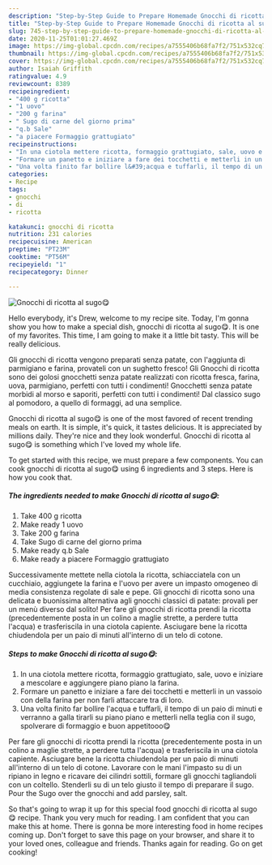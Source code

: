 ```yaml
---
description: "Step-by-Step Guide to Prepare Homemade Gnocchi di ricotta al sugo😋"
title: "Step-by-Step Guide to Prepare Homemade Gnocchi di ricotta al sugo😋"
slug: 745-step-by-step-guide-to-prepare-homemade-gnocchi-di-ricotta-al-sugo
date: 2020-11-25T01:01:27.469Z
image: https://img-global.cpcdn.com/recipes/a7555406b68fa7f2/751x532cq70/gnocchi-di-ricotta-al-sugo😋-recipe-main-photo.jpg
thumbnail: https://img-global.cpcdn.com/recipes/a7555406b68fa7f2/751x532cq70/gnocchi-di-ricotta-al-sugo😋-recipe-main-photo.jpg
cover: https://img-global.cpcdn.com/recipes/a7555406b68fa7f2/751x532cq70/gnocchi-di-ricotta-al-sugo😋-recipe-main-photo.jpg
author: Isaiah Griffith
ratingvalue: 4.9
reviewcount: 8389
recipeingredient:
- "400 g ricotta"
- "1 uovo"
- "200 g farina"
- " Sugo di carne del giorno prima"
- "q.b Sale"
- "a piacere Formaggio grattugiato"
recipeinstructions:
- "In una ciotola mettere ricotta, formaggio grattugiato, sale, uovo e iniziare a mescolare e aggiungere piano piano la farina."
- "Formare un panetto e iniziare a fare dei tocchetti e metterli in un vassoio con della farina per non farli attaccare tra di loro."
- "Una volta finito far bollire l&#39;acqua e tuffarli, il tempo di un paio di minuti e verranno a galla tirarli su piano piano e metterli nella teglia con il sugo, spolverare di formaggio e buon appetitooo😋"
categories:
- Recipe
tags:
- gnocchi
- di
- ricotta

katakunci: gnocchi di ricotta 
nutrition: 231 calories
recipecuisine: American
preptime: "PT23M"
cooktime: "PT56M"
recipeyield: "1"
recipecategory: Dinner

---
```



![Gnocchi di ricotta al sugo😋](https://img-global.cpcdn.com/recipes/a7555406b68fa7f2/751x532cq70/gnocchi-di-ricotta-al-sugo😋-recipe-main-photo.jpg)

Hello everybody, it's Drew, welcome to my recipe site. Today, I'm gonna show you how to make a special dish, gnocchi di ricotta al sugo😋. It is one of my favorites. This time, I am going to make it a little bit tasty. This will be really delicious.

Gli gnocchi di ricotta vengono preparati senza patate, con l&#39;aggiunta di parmigiano e farina, provateli con un sughetto fresco! Gli Gnocchi di ricotta sono dei golosi gnocchetti senza patate realizzati con ricotta fresca, farina, uova, parmigiano, perfetti con tutti i condimenti! Gnocchetti senza patate morbidi al morso e saporiti, perfetti con tutti i condimenti! Dal classico sugo al pomodoro, a quello di formaggi, ad una semplice.

Gnocchi di ricotta al sugo😋 is one of the most favored of recent trending meals on earth. It is simple, it's quick, it tastes delicious. It is appreciated by millions daily. They're nice and they look wonderful. Gnocchi di ricotta al sugo😋 is something which I've loved my whole life.


To get started with this recipe, we must prepare a few components. You can cook gnocchi di ricotta al sugo😋 using 6 ingredients and 3 steps. Here is how you cook that.

<!--inarticleads1-->

##### The ingredients needed to make Gnocchi di ricotta al sugo😋:

1. Take 400 g ricotta
1. Make ready 1 uovo
1. Take 200 g farina
1. Take  Sugo di carne del giorno prima
1. Make ready q.b Sale
1. Make ready a piacere Formaggio grattugiato


Successivamente mettete nella ciotola la ricotta, schiacciatela con un cucchiaio, aggiungete la farina e l&#39;uovo per avere un impasto omogeneo di media consistenza regolate di sale e pepe. Gli gnocchi di ricotta sono una delicata e buonissima alternativa agli gnocchi classici di patate: provali per un menù diverso dal solito! Per fare gli gnocchi di ricotta prendi la ricotta (precedentemente posta in un colino a maglie strette, a perdere tutta l&#39;acqua) e trasferiscila in una ciotola capiente. Asciugare bene la ricotta chiudendola per un paio di minuti all&#39;interno di un telo di cotone. 

<!--inarticleads2-->

##### Steps to make Gnocchi di ricotta al sugo😋:

1. In una ciotola mettere ricotta, formaggio grattugiato, sale, uovo e iniziare a mescolare e aggiungere piano piano la farina.
1. Formare un panetto e iniziare a fare dei tocchetti e metterli in un vassoio con della farina per non farli attaccare tra di loro.
1. Una volta finito far bollire l&#39;acqua e tuffarli, il tempo di un paio di minuti e verranno a galla tirarli su piano piano e metterli nella teglia con il sugo, spolverare di formaggio e buon appetitooo😋


Per fare gli gnocchi di ricotta prendi la ricotta (precedentemente posta in un colino a maglie strette, a perdere tutta l&#39;acqua) e trasferiscila in una ciotola capiente. Asciugare bene la ricotta chiudendola per un paio di minuti all&#39;interno di un telo di cotone. Lavorare con le mani l&#39;impasto su di un ripiano in legno e ricavare dei cilindri sottili, formare gli gnocchi tagliandoli con un coltello. Stenderli su di un telo giusto il tempo di preparare il sugo. Pour the Sugo over the gnocchi and add parsley, salt. 

So that's going to wrap it up for this special food gnocchi di ricotta al sugo😋 recipe. Thank you very much for reading. I am confident that you can make this at home. There is gonna be more interesting food in home recipes coming up. Don't forget to save this page on your browser, and share it to your loved ones, colleague and friends. Thanks again for reading. Go on get cooking!
